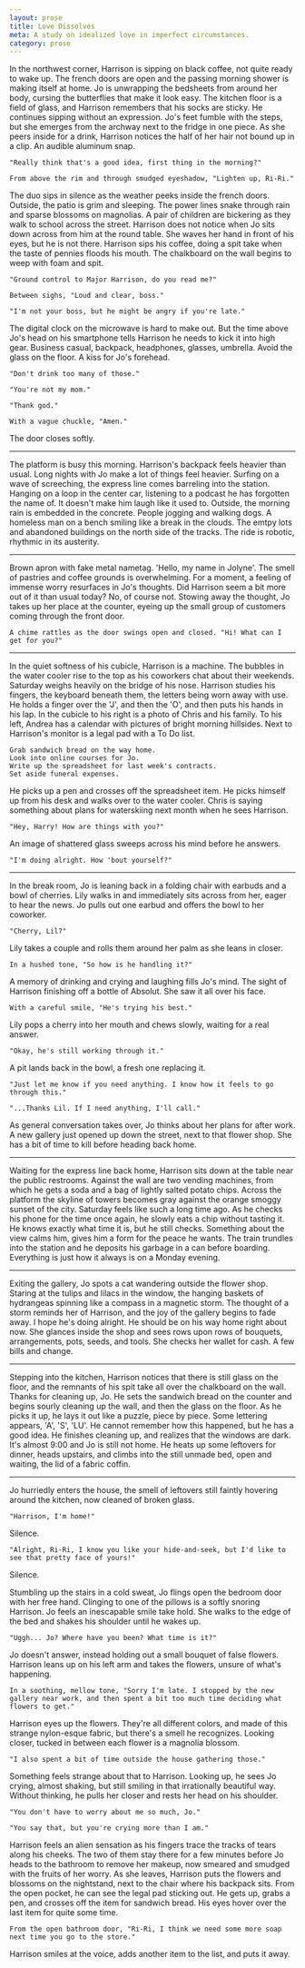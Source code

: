 ```yaml
---
layout: prose
title: Love Dissolves
meta: A study on idealized love in imperfect circumstances.
category: prose
---
```


In the northwest corner, Harrison is sipping on black coffee, not quite ready to wake up. The french doors are open and the passing morning shower is making itself at home. Jo is unwrapping the bedsheets from around her body, cursing the butterflies that make it look easy. The kitchen floor is a field of glass, and Harrison remembers that his socks are sticky. He continues sipping without an expression. Jo's feet fumble with the steps, but she emerges from the archway next to the fridge in one piece. As she peers inside for a drink, Harrison notices the half of her hair not bound up in a clip. An audible aluminum snap.

    "Really think that's a good idea, first thing in the morning?"

    From above the rim and through smudged eyeshadow, "Lighten up, Ri-Ri."

The duo sips in silence as the weather peeks inside the french doors. Outside, the patio is grim and sleeping. The power lines snake through rain and sparse blossoms on magnolias. A pair of children are bickering as they walk to school across the street. Harrison does not notice when Jo sits down across from him at the round table. She waves her hand in front of his eyes, but he is not there. Harrison sips his coffee, doing a spit take when the taste of pennies floods his mouth. The chalkboard on the wall begins to weep with foam and spit.

    "Ground control to Major Harrison, do you read me?"

    Between sighs, "Loud and clear, boss."

    "I'm not your boss, but he might be angry if you're late."

The digital clock on the microwave is hard to make out. But the time above Jo's head on his smartphone tells Harrison he needs to kick it into high gear. Business casual, backpack, headphones, glasses, umbrella. Avoid the glass on the floor. A kiss for Jo's forehead.

    "Don't drink too many of those."

    "You're not my mom."

    "Thank god."

    With a vague chuckle, "Amen."

The door closes softly.

---

The platform is busy this morning. Harrison's backpack feels heavier than usual. Long nights with Jo make a lot of things feel heavier. Surfing on a wave of screeching, the express line comes barreling into the station. Hanging on a loop in the center car, listening to a podcast he has forgotten the name of. It doesn't make him laugh like it used to. Outside, the morning rain is embedded in the concrete. People jogging and walking dogs. A homeless man on a bench smiling like a break in the clouds. The emtpy lots and abandoned buildings on the north side of the tracks. The ride is robotic, rhythmic in its austerity.

---

Brown apron with fake metal nametag. 'Hello, my name in Jolyne'. The smell of pastries and coffee grounds is overwhelming. For a moment, a feeling of immense worry resurfaces in Jo's thoughts. Did Harrison seem a bit more out of it than usual today? No, of course not. Stowing away the thought, Jo takes up her place at the counter, eyeing up the small group of customers coming through the front door.

    A chime rattles as the door swings open and closed. "Hi! What can I get for you?"

---

In the quiet softness of his cubicle, Harrison is a machine. The bubbles in the water cooler rise to the top as his coworkers chat about their weekends. Saturday weighs heavily on the bridge of his nose. Harrison studies his fingers, the keyboard beneath them, the letters being worn away with use. He holds a finger over the 'J', and then the 'O', and then puts his hands in his lap. In the cubicle to his right is a photo of Chris and his family. To his left, Andrea has a calendar with pictures of bright morning hillsides. Next to Harrison's monitor is a legal pad with a To Do list.

    Grab sandwich bread on the way home.
    Look into online courses for Jo.
    Write up the spreadsheet for last week's contracts.
    Set aside funeral expenses.

He picks up a pen and crosses off the spreadsheet item. He picks himself up from his desk and walks over to the water cooler. Chris is saying something about plans for waterskiing next month when he sees Harrison.

    "Hey, Harry! How are things with you?"

An image of shattered glass sweeps across his mind before he answers.

    "I'm doing alright. How 'bout yourself?"

---

In the break room, Jo is leaning back in a folding chair with earbuds and a bowl of cherries. Lily walks in and immediately sits across from her, eager to hear the news. Jo pulls out one earbud and offers the bowl to her coworker.

    "Cherry, Lil?"

Lily takes a couple and rolls them around her palm as she leans in closer.

    In a hushed tone, "So how is he handling it?"

A memory of drinking and crying and laughing fills Jo's mind. The sight of Harrison finishing off a bottle of Absolut. She saw it all over his face.

    With a careful smile, "He's trying his best."

Lily pops a cherry into her mouth and chews slowly, waiting for a real answer.

    "Okay, he's still working through it."

A pit lands back in the bowl, a fresh one replacing it.

    "Just let me know if you need anything. I know how it feels to go through this."

    "...Thanks Lil. If I need anything, I'll call."

As general conversation takes over, Jo thinks about her plans for after work. A new gallery just opened up down the street, next to that flower shop. She has a bit of time to kill before heading back home.

---

Waiting for the express line back home, Harrison sits down at the table near the public restrooms. Against the wall are two vending machines, from which he gets a soda and a bag of lightly salted potato chips. Across the platform the skyline of towers becomes gray against the orange smoggy sunset of the city. Saturday feels like such a long time ago. As he checks his phone for the time once again, he slowly eats a chip without tasting it. He knows exactly what time it is, but he still checks. Something about the view calms him, gives him a form for the peace he wants. The train trundles into the station and he deposits his garbage in a can before boarding. Everything is just how it always is on a Monday evening.

---

Exiting the gallery, Jo spots a cat wandering outside the flower shop. Staring at the tulips and lilacs in the window, the hanging baskets of hydrangeas spinning like a compass in a magnetic storm. The thought of a storm reminds her of Harrison, and the joy of the gallery begins to fade away. I hope he's doing alright. He should be on his way home right about now. She glances inside the shop and sees rows upon rows of bouquets, arrangements, pots, seeds, and tools. She checks her wallet for cash. A few bills and change.

---

Stepping into the kitchen, Harrison notices that there is still glass on the floor, and the remnants of his spit take all over the chalkboard on the wall. Thanks for cleaning up, Jo. He sets the sandwich bread on the counter and begins sourly cleaning up the wall, and then the glass on the floor. As he picks it up, he lays it out like a puzzle, piece by piece. Some lettering appears, 'A', 'S', 'LU'. He cannot remember how this happened, but he has a good idea. He finishes cleaning up, and realizes that the windows are dark. It's almost 9:00 and Jo is still not home. He heats up some leftovers for dinner, heads upstairs, and climbs into the still unmade bed, open and waiting, the lid of a fabric coffin.

---

Jo hurriedly enters the house, the smell of leftovers still faintly hovering around the kitchen, now cleaned of broken glass.

    "Harrison, I'm home!"

Silence.

    "Alright, Ri-Ri, I know you like your hide-and-seek, but I'd like to see that pretty face of yours!"

Silence.

Stumbling up the stairs in a cold sweat, Jo flings open the bedroom door with her free hand. Clinging to one of the pillows is a softly snoring Harrison. Jo feels an inescapable smile take hold. She walks to the edge of the bed and shakes his shoulder until he wakes up.

    "Uggh... Jo? Where have you been? What time is it?"

Jo doesn't answer, instead holding out a small bouquet of false flowers. Harrison leans up on his left arm and takes the flowers, unsure of what's happening.

    In a soothing, mellow tone, "Sorry I'm late. I stopped by the new gallery near work, and then spent a bit too much time deciding what flowers to get."

Harrison eyes up the flowers. They're all different colors, and made of this strange nylon-esque fabric, but there's a smell he recognizes. Looking closer, tucked in between each flower is a magnolia blossom.

    "I also spent a bit of time outside the house gathering those."

Something feels strange about that to Harrison. Looking up, he sees Jo crying, almost shaking, but still smiling in that irrationally beautiful way. Without thinking, he pulls her closer and rests her head on his shoulder.

    "You don't have to worry about me so much, Jo."

    "You say that, but you're crying more than I am."

Harrison feels an alien sensation as his fingers trace the tracks of tears along his cheeks. The two of them stay there for a few minutes before Jo heads to the bathroom to remove her makeup, now smeared and smudged with the fruits of her worry. As she leaves, Harrison puts the flowers and blossoms on the nightstand, next to the chair where his backpack sits. From the open pocket, he can see the legal pad sticking out. He gets up, grabs a pen, and crosses off the item for sandwich bread. His eyes hover over the last item for quite some time.

    From the open bathroom door, "Ri-Ri, I think we need some more soap next time you go to the store."

Harrison smiles at the voice, adds another item to the list, and puts it away.
